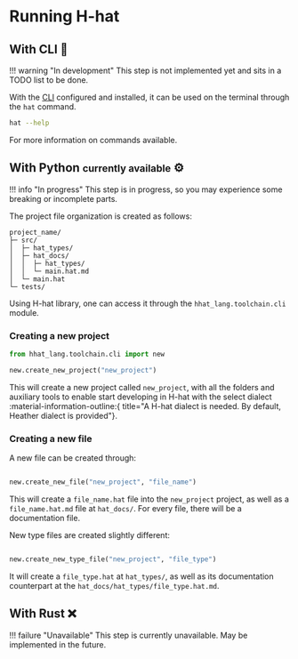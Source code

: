 # Running H-hat


## With CLI :safety_vest:

!!! warning "In development"
    This step is not implemented yet and sits in a TODO list to be done.

With the [CLI](cli.md "commandline interface") configured and installed, it can be used on the terminal through the `hat` command.

```sh
hat --help
```

For more information on commands available.


## With Python <small>currently available</small> :gear:

!!! info "In progress"
    This step is in progress, so you may experience some breaking or incomplete parts.

The project file organization is created as follows:

```
project_name/
├─ src/
│  ├─ hat_types/
│  ├─ hat_docs/
│  │  ├─ hat_types/
│  │  └─ main.hat.md
│  └─ main.hat
└─ tests/
```

Using H-hat library, one can access it through the `hhat_lang.toolchain.cli` module.

### Creating a new project


```python
from hhat_lang.toolchain.cli import new

new.create_new_project("new_project")

```

This will create a new project called `new_project`, with all the folders and auxiliary tools to enable start developing in H-hat with the select dialect :material-information-outline:{ title="A H-hat dialect is needed. By default, Heather dialect is provided"}.


### Creating a new file

A new file can be created through:

```python

new.create_new_file("new_project", "file_name")
```

This will create a `file_name.hat` file into the `new_project` project, as well as a `file_name.hat.md` file at `hat_docs/`. For every file, there will be a documentation file.

New type files are created slightly different:

```python

new.create_new_type_file("new_project", "file_type")
```

It will create a `file_type.hat` at `hat_types/`, as well as its documentation counterpart at the `hat_docs/hat_types/file_type.hat.md`.


## With Rust :x:

!!! failure "Unavailable"
    This step is currently unavailable. May be implemented in the future.
